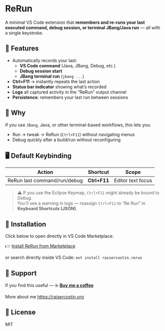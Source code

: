 # ReRun

A minimal VS Code extension that **remembers and re-runs your last executed command, debug session, or terminal JBang/Java run** — all with a single keystroke.

## 🚀 Features

- Automatically records your last:
  - **VS Code command** (Java, JBang, Debug, etc.)
  - **Debug session start**
  - **JBang terminal run** (`jbang ...`)
- **Ctrl+F11** → instantly repeats the last action
- **Status bar indicator** showing what’s recorded
- **Logs** all captured activity in the “ReRun” output channel
- **Persistence**: remembers your last run between sessions

## 🧠 Why
If you use `JBang`, Java, or other terminal-based workflows, this lets you:
- Run → tweak → ReRun (`Ctrl+F11`) without navigating menus
- Debug quickly after a build/run without reconfiguring

## 🖥️ Default Keybinding

| Action | Shortcut | Scope |
|---------|-----------|--------|
| ReRun last command/run/debug | **Ctrl+F11** | Editor text focus |

> ⚠️ If you use the Eclipse Keymap, `Ctrl+F11` might already be bound to *Debug*.  
> You’ll see a warning in logs — reassign `Ctrl+F11` to “Re Run” in **Keyboard Shortcuts (JSON)**.

## 🧰 Installation

Click below to open directly in VS Code Marketplace:

👉 [Install ReRun from Marketplace](https://marketplace.visualstudio.com/items?itemName=raisercostin.rerun)

or search directly inside VS Code:
`ext install raisercostin.rerun`

## 💸 Support

If you find this useful —
☕ [**Buy me a coffee**](https://buymeacoffee.com/raisercostin)

More about me https://raisercostin.org

## 🔧 License

MIT
